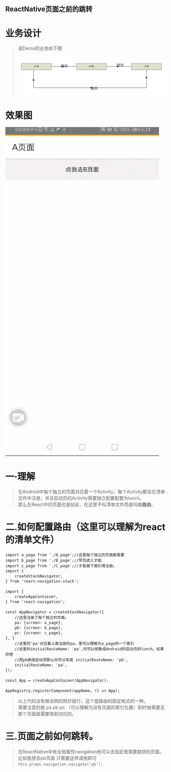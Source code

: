 ## ReactNative页面之前的跳转
# 业务设计
> 该Demo的业务如下图
> ![Alt](https://github.com/LuffyHope/ReactDemo3/blob/master/demo3.png)

# 效果图
![Alt](https://github.com/LuffyHope/ReactDemo3/blob/master/page_go.gif)

# 一·理解
> 在Android中每个独立的页面对应着一个Activity，每个Activity都会在清单文件中注册，并且启动页的Activity需要独立配置配置为lunch。</br>
> 那么在React中的页面也是如此，在这里不叫清单文件而是叫做**路由**。

# 二.如何配置路由（这里可以理解为react的清单文件）
```
import a_page from './A_page';//这里每个独立的页面都需要
import b_page from './B_page';//导包进入才能
import c_page from './C_page';//才能被下面引用注册。
import {
    createStackNavigator,
} from 'react-navigation-stack';

import {
    createAppContainer,
} from 'react-navigation';

const AppNavigator = createStackNavigator({
    //这里注册了每个独立的页面。
    pa: {screen: a_page},
    pb: {screen: b_page},
    pc: {screen: c_page},
}, {
    //这里的'pa'对应着上面注册的pa，里可以理解为a_page的一个索引
    //这里的initialRouteName: 'pa',你可以想象成Android的启动页的lunch。如果你想
    //把pb换成启动项那么你可以写成 initialRouteName: 'pb',
    initialRouteName: 'pa',
});

const App = createAppContainer(AppNavigator);

AppRegistry.registerComponent(appName, () => App);
```
> 以上代码没有做说明的照抄就行，这个是路由的固定格式的一种。</br>
> 需要注意的是 pa pb pc （可以理解为没有页面的索引位置）到时候需要去那个页面就需要用到对应的。

# 三.页面之前如何跳转。
> 在ReactNative中有全局属性navigation他可以去指定我需要跳转的页面。</br>
> 比如我想去pb页面 只需要这样调用即可``` this.props.navigation.navigate('pb'); ```

